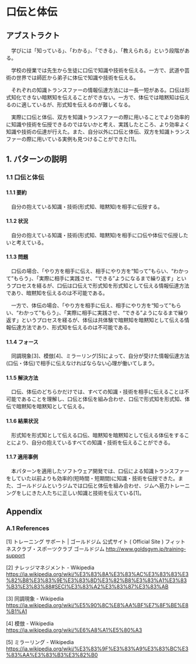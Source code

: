 # 口伝と体伝

## アブストラクト

　学びには「知っている」、「わかる」、「できる」、「教えられる」という段階がある。

　学校の授業では先生から生徒に口伝で知識や技術を伝える。一方で、武道や芸術の世界では師匠から弟子に体伝で知識や技術を伝える。

　それぞれの知識トランスファーの情報伝達方法には一長一短がある。口伝は形式知化できない暗黙知を伝えることができない。一方で、体伝では暗黙知は伝えるのに適しているが、形式知を伝えるのが難しくなる。

　実際に口伝と体伝、双方を知識トランスファーの際に用いることでより効率的に知識や技術を伝授できるのではないかと考え、実践したところ、より効率よく知識や技術の伝達が行えた。また、自分以外に口伝と体伝、双方を知識トランスファーの際に用いている実例も見つけることができた[1]。

## 1. パターンの説明
### 1.1 口伝と体伝
#### 1.1.1 要約

　自分の抱えている知識・技術(形式知、暗黙知)を相手に伝授する。

#### 1.1.2 状況

　自分の抱えている知識・技術(形式知、暗黙知)を相手に口伝や体伝で伝授したいと考えている。

#### 1.1.3 問題

　口伝の場合、「やり方を相手に伝え、相手にやり方を“知って”もらい、“わかって”もらう」、「実際に相手に実践させ、“できる”ようになるまで繰り返す」というプロセスを経るが、口伝は口伝えで形式知を形式知として伝える情報伝達方法であり、暗黙知を伝えるのは不可能である。

　一方で、体伝の場合、「やり方を相手に伝え、相手にやり方を“知って”もらい、“わかって”もらう」、「実際に相手に実践させ、“できる”ようになるまで繰り返す」というプロセスを経るが、体伝は共体験で暗黙知を暗黙知として伝える情報伝達方法であり、形式知を伝えるのは不可能である。

#### 1.1.4 フォース

　同調現象[3]、模倣[4]、ミラーリング[5]によって、自分が受けた情報伝達方法(口伝・体伝)で相手に伝えなければならない心理が働いてしまう。

#### 1.1.5 解決方法

　口伝、体伝のどちらかだけでは、すべての知識・技術を相手に伝えることは不可能であることを理解し、口伝と体伝を組み合わせ、口伝で形式知を形式知、体伝で暗黙知を暗黙知として伝える。

#### 1.1.6 結果状況

　形式知を形式知として伝える口伝、暗黙知を暗黙知として伝える体伝をすることにより、自分の抱えているすべての知識・技術を伝えることができる。

#### 1.1.7 適用事例

　本パターンを適用したソフトウェア開発では、口伝による知識トランスファーをしていた以前よりも効率的(短時間・短期間)に知識・技術を伝授できた。また、ゴールドジムというジムでは口伝と体伝を組み合わせ、ジムへ筋力トレーニングをしにきた人たちに正しい知識と技術を伝えている[1]。

## Appendix

### A.1 References

[1] トレーニング サポート | ゴールドジム 公式サイト ( Official Site ) フィットネスクラブ・スポーツクラブ ゴールドジム http://www.goldsgym.jp/training-support

[2] ナレッジマネジメント - Wikipedia https://ja.wikipedia.org/wiki/%E3%83%8A%E3%83%AC%E3%83%83%E3%82%B8%E3%83%9E%E3%83%8D%E3%82%B8%E3%83%A1%E3%83%B3%E3%83%88#SECI%E3%83%A2%E3%83%87%E3%83%AB

[3] 同調現象 - Wikipedia https://ja.wikipedia.org/wiki/%E5%90%8C%E8%AA%BF%E7%8F%BE%E8%B1%A1

[4] 模倣 - Wikipedia https://ja.wikipedia.org/wiki/%E6%A8%A1%E5%80%A3

[5] ミラーリング - Wikipedia https://ja.wikipedia.org/wiki/%E3%83%9F%E3%83%A9%E3%83%BC%E3%83%AA%E3%83%B3%E3%82%B0
